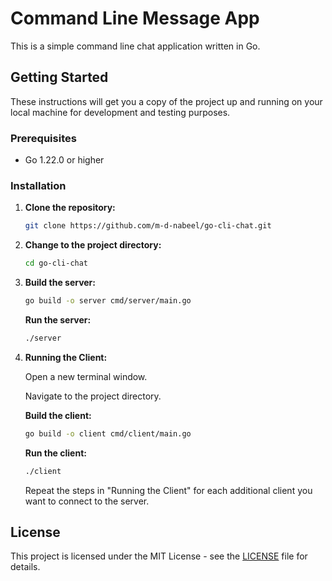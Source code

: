 # Command Line Message App

This is a simple command line chat application written in Go.

## Getting Started

These instructions will get you a copy of the project up and running on your local machine for development and testing purposes.

### Prerequisites

- Go 1.22.0 or higher

### Installation

1. **Clone the repository:**

   ```sh
   git clone https://github.com/m-d-nabeel/go-cli-chat.git
   ```

2. **Change to the project directory:**

   ```sh
   cd go-cli-chat
   ```

3. **Build the server:**

   ```sh
   go build -o server cmd/server/main.go
   ```

   **Run the server:**

   ```sh
   ./server
   ```

4. **Running the Client:**

   Open a new terminal window.

   Navigate to the project directory.

   **Build the client:**

   ```sh
   go build -o client cmd/client/main.go
   ```

   **Run the client:**

   ```sh
   ./client
   ```

   Repeat the steps in "Running the Client" for each additional client you want to connect to the server.

## License

This project is licensed under the MIT License - see the [LICENSE](LICENSE) file for details.